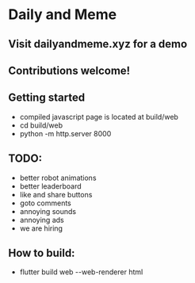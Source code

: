 # Daily and Meme

## Visit dailyandmeme.xyz for a demo

## Contributions welcome!  

## Getting started
* compiled javascript page is located at build/web
* cd build/web
* python -m http.server 8000

## TODO:  
* better robot animations
* better leaderboard
* like and share buttons
* goto comments
* annoying sounds
* annoying ads
* we are hiring


## How to build:
* flutter build web --web-renderer html